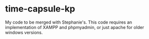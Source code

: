 # time-capsule-kp
My code to be merged with Stephanie's. 
This code requires an implementation of XAMPP and phpmyadmin, or just apache for older windows versions. 

